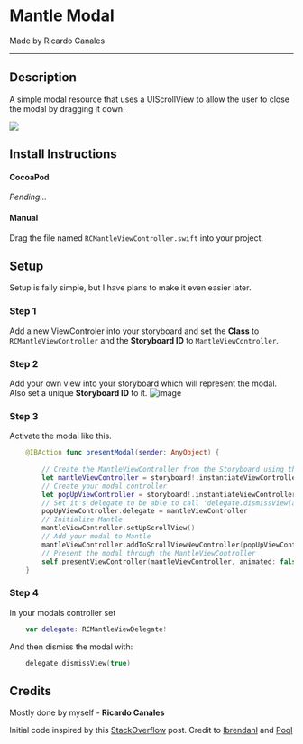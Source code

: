 # Mantle Modal
Made by Ricardo Canales
___
## Description
A simple modal resource that uses a UIScrollView to allow the user to close the modal by dragging it down.

![](http://imgur.com/tZr1ns4.gif)

## Install Instructions
#### CocoaPod
*Pending...*
#### Manual
Drag the file named `RCMantleViewController.swift` into your project.

## Setup
Setup is faily simple, but I have plans to make it even easier later.
### Step 1
Add a new ViewControler into your storyboard and set the **Class** to `RCMantleViewController` and the **Storyboard ID** to `MantleViewController`.
### Step 2
Add your own view into your storyboard which will represent the modal. Also set a unique **Storyboard ID** to it.
![image](http://imgur.com/R3P0fN4.png)
### Step 3 
Activate the modal like this.
```swift
    @IBAction func presentModal(sender: AnyObject) {
        
        // Create the MantleViewController from the Storyboard using the ID
        let mantleViewController = storyboard!.instantiateViewControllerWithIdentifier("MantleViewController") as! RCMantleViewController
        // Create your modal controller
        let popUpViewController = storyboard!.instantiateViewControllerWithIdentifier("PopUpViewController") as! RCPopUpViewController
        // Set it's delegate to be able to call 'delegate.dismissView(animated: Bool)'
        popUpViewController.delegate = mantleViewController
        // Initialize Mantle
        mantleViewController.setUpScrollView()
        // Add your modal to Mantle
        mantleViewController.addToScrollViewNewController(popUpViewController)
        // Present the modal through the MantleViewController
        self.presentViewController(mantleViewController, animated: false, completion: nil)
    }
```
### Step 4
In your modals controller set 
```swift
    var delegate: RCMantleViewDelegate!
```
And then dismiss the modal with:
```swift
    delegate.dismissView(true)
```

## Credits
Mostly done by myself - **Ricardo Canales**

Initial code inspired by this [StackOverflow](http://stackoverflow.com/questions/24687140/snapchat-like-swipe-navigation-between-views-in-xcode-6-and-swift) post.
Credit to [lbrendanl](https://github.com/lbrendanl) and [Poql](http://stackoverflow.com/users/3857555/poql)



